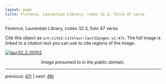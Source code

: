 ```yaml
---
layout: page
title: Florence, Laurentian Library, codex 32.3, folio 47 verso
---
```


Florence, Laurentian Library, codex 32.3, folio 47 verso

Cite this object as `urn:cite2:citelaur:laur32pages.v1:47v`.  The full image is linked to a citation tool you can use to cite regions of the image.

[![laur32_3_00102](http://www.homermultitext.org/iipsrv?IIIF=/project/homer/pyramidal/deepzoom/citelaur/laur32imgs/v1/laur32_3_00102.tif/full/800,/0/default.jpg)](http://www.homermultitext.org/ict2/?urn=urn:cite2:citelaur:laur32imgs.v1:laur32_3_00102) 

<p style="text-align: center; font-style: italic;">Image presumed to in the public domain.</p>

---

previous: [47r](../47r/) | next: [48r](../48r/)